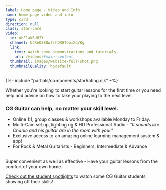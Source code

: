 ```yaml
---
label: Home page - Video and Info
name: home-page-video-and-info
type: card
direction: null
class: star-card
video:
  id: uhF1ak6UHIY
  channel: UCReQS8UwfrhDRGTowiXqVKg
  link:
    text: Watch some demonstrations and tutorials.
    url: /videos/#main-content
  thumbnail: images/website-full-shot.png
  thumbnailQuality: hqdefault
---
```


{%- include "partials/components/starRating.njk" -%}

<div>

Whether you're looking to start guitar lessons for the first time or you need help and advice on how to take your playing to the next level.

### CG Guitar can help, no matter your skill level.

- Online 1:1, group classes & workshops available Monday to Friday.
- Multi-Cam set up, lighting rig & HD Professional Audio - _"It sounds like Charlie and his guitar are in the room with you!"_
- Exclusive access to an amazing online learning management system & app!
- F﻿or Rock & Metal Guitarists - Beginners, Intermediate & Advance

<br/>
Super convenient as well as effective - Have your guitar lessons from the comfort of your own home.

[Check out the student spotlights](/videos/#student-spotlight-performance-night-2019) to watch some CG Guitar students showing off their skills!

</div>
